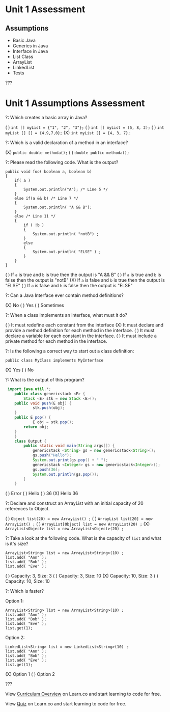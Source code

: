 # Unit 1 Assessment

## Assumptions

  * Basic Java
  * Generics in Java
  * Interface in Java
  * List Class
  * ArrayList
  * LinkedList
  * Tests


???

# Unit 1 Assumptions Assessment

?: Which creates a basic array in Java?

( ) `int [] myList = {"1", "2", "3"};`
( ) `int [] myList = (5, 8, 2);`
( ) `int myList [] [] = {4,9,7,0};`
(X) `int myList [] = {4, 3, 7};`

?: Which is a valid declaration of a method in an interface?

(X) `public double methoda();`
( ) `double public methoda();`

?: Please read the following code. What is the output?

```
public void foo( boolean a, boolean b)
{ 
    if( a ) 
    {
        System.out.println("A"); /* Line 5 */
    } 
    else if(a && b) /* Line 7 */
    { 
        System.out.println( "A && B"); 
    } 
    else /* Line 11 */
    { 
        if ( !b ) 
        {
            System.out.println( "notB") ;
        } 
        else 
        {
            System.out.println( "ELSE" ) ; 
        } 
    } 
}
```

( ) If `a` is true and `b` is true then the output is "A && B"
( ) If `a` is true and `b` is false then the output is "notB"
(X) If `a` is false and `b` is true then the output is "ELSE"
( ) If `a` is false and `b` is false then the output is "ELSE"

?: Can a Java Interface ever contain method definitions?

(X) No
( ) Yes
( ) Sometimes

?: When a class implements an interface, what must it do? 

( ) It must redefine each constant from the interface
(X) It must declare and provide a method definition for each method in the interface.
( ) It must declare a variable for each constant in the interface.
( ) It must include a private method for each method in the interface.

?: Is the following a correct way to start out a class definition:

```
public class MyClass implements MyInterface
```

(X) Yes
( ) No

?: What is the output of this program?

```java
 import java.util.*;
    public class genericstack <E> {
        Stack <E> stk = new Stack <E>();
	public void push(E obj) {
            stk.push(obj);
	}
	public E pop() {
            E obj = stk.pop();
	    return obj;
	}
    }
    class Output {
        public static void main(String args[]) {
            genericstack <String> gs = new genericstack<String>();
            gs.push("Hello");
            System.out.print(gs.pop() + " ");
            genericstack <Integer> gs = new genericstack<Integer>();
            gs.push(36);
            System.out.println(gs.pop());
        }
    }
```

( ) Error
( ) Hello
( ) 36
(X) Hello 36

?: Declare and construct an ArrayList with an initial capacity of 20 references to Object.

( ) `Object list(20) = new ArrayList() ;`
( ) `ArrayList list[20] = new ArrayList() ;`
( ) `ArrayList[Object] list = new ArrayList(20) ;`
(X) `ArrayList<Object> list = new ArrayList<Object>(20) ;`

?: Take a look at the following code. What is the capacity of `list` and what is it's size?

```
ArrayList<String> list = new ArrayList<String>(10) ;
list.add( "Ann" );
list.add( "Bob" );
list.add( "Eve" );
```

( ) Capacity: 3, Size: 3
( ) Capacity: 3, Size: 10
(X) Capacity: 10, Size: 3
( ) Capacity: 10, Size: 10

?: Which is faster?

Option 1:

```
ArrayList<String> list = new ArrayList<String>(10) ;
list.add( "Ann" );
list.add( "Bob" );
list.add( "Eve" );
list.get(1);
```

Option 2:

```
LinkedList<String> list = new LinkedList<String>(10) ;
list.add( "Ann" );
list.add( "Bob" );
list.add( "Eve" );
list.get(1);
```

(X) Option 1
( ) Option 2

???

<p data-visibility='hidden'>View <a href='https://learn.co/lessons/quiz' title='Curriculum Overview'>Curriculum Overview</a> on Learn.co and start learning to code for free.</p>

<p data-visibility='hidden'>View <a href='https://learn.co/lessons/quiz'>Quiz</a> on Learn.co and start learning to code for free.</p>
